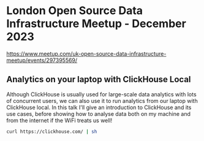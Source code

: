# London Open Source Data Infrastructure Meetup - December 2023

https://www.meetup.com/uk-open-source-data-infrastructure-meetup/events/297395569/

## Analytics on your laptop with ClickHouse Local

Although ClickHouse is usually used for large-scale data analytics with lots of concurrent users, we can also use it to run analytics from our laptop with ClickHouse local. 
In this talk I'll give an introduction to ClickHouse and its use cases, before showing how to analyse data both on my machine and from the internet if the WiFi treats us well!

```bash
curl https://clickhouse.com/ | sh
```
